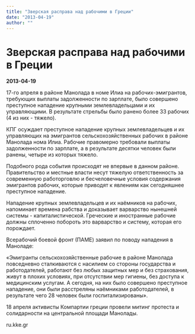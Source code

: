 ```yaml
---
title: "Зверская расправа над рабочими в Греции"
date: "2013-04-19"
author: ""
---
```


# Зверская расправа над рабочими в Греции

**2013-04-19** 

17-го апреля в районе Манолада в номе Илиа на рабочих-эмигрантов, требующих выплаты задолженности по зарплате, было совершено преступное нападение крупными землевладельцами и их управляющими. В результате стрельбы было ранено более 33 рабочих (4 из них - тяжело).

КПГ осуждает преступное нападение крупных землевладельцев и их управляющих на эмигрантов сельскохозяйственных рабочих в районе Манолада нома Илиа. Рабочие правомерно требовали выплаты задолженности по зарплате, а в результате десятки человек были ранены, четыре из которых тяжело.

Подобного рода события происходят не впервые в данном районе. Правительство и местные власти несут тяжелую ответственность за современную работорговлю и бесчеловечные условия содержания эмигрантов рабочих, которые приводят к явлениям как сегодняшнее преступное нападение.

Нападение крупных землевладельцев и их наёмников на рабочих, напоминает времена рабства и доказывает варварство нынешней системы - капиталистической. Греческие и иностранные рабочие должны сплоченно побороть это варварство и систему, которая его порождает.

Всерабочий боевой фронт (ПАМЕ) заявил по поводу нападения в Маноладе:

«Эмигранты сельскохозяйственные рабочие в районе Манолада повседневно сталкиваются с насилием со стороны государства и работодателей, работают без любых защитных мер и без страхования, живут в плохих условиях, при отсутствии мер гигиены, без доступа к медицинским услугам. А сегодня, на них было совершено преступное нападение, они были расстреляны наёмниками работодателей, в результате чего 28 человек были госпитализированы».

18 апреля активисты Компартии греции провели митинг протеста и солидарности  на центральной площади Манолады.

ru.kke.gr